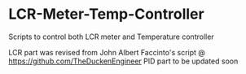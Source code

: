 # LCR-Meter-Temp-Controller
Scripts to control both LCR meter and Temperature controller

LCR part was revised from John Albert Faccinto's script @ https://github.com/TheDuckenEngineer
PID part to be updated soon
